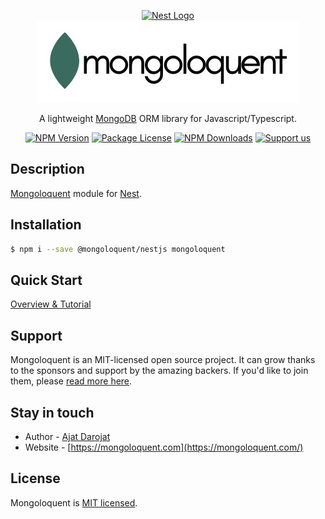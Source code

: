 <p align="center">
    <a href="http://nestjs.com/" target="blank"><img src="https://nestjs.com/img/logo-small.svg" width="120" alt="Nest Logo" /></a>
    <br />
    <img src="./assets/logo.jpeg"/>
</p>

<p align="center">
    A lightweight <a href="https://mongodb.com" target="_blank">MongoDB</a> ORM library for Javascript/Typescript.
</p>

<p align="center">
<a href="https://www.npmjs.com/@mongoloquent/nestjs" target="_blank"><img src="https://img.shields.io/npm/v/@mongoloquent/nestjs.svg" alt="NPM Version" /></a>
<a href="https://www.npmjs.com/@mongoloquent/nestjs" target="_blank"><img src="https://img.shields.io/npm/l/@mongoloquent/nestjs.svg" alt="Package License" /></a>
<a href="https://www.npmjs.com/@mongoloquent/nestjs" target="_blank"><img src="https://img.shields.io/npm/dm/@mongoloquent/nestjs.svg" alt="NPM Downloads" /></a>
<a href="https://github.com/sponsors/ajatdarojat45"  target="_blank"><img src="https://img.shields.io/badge/Support%20us-Github%20Sponsor-41B883.svg" alt="Support us"></a>

</p>

## Description

[Mongoloquent](https://mongoloquent.com/) module for [Nest](https://github.com/nestjs/nest).

## Installation

```bash
$ npm i --save @mongoloquent/nestjs mongoloquent
```

## Quick Start

[Overview & Tutorial](https://mongoloquent.com/docs/integrations/nestjs)

## Support

Mongoloquent is an MIT-licensed open source project. It can grow thanks to the sponsors and support by the amazing backers. If you'd like to join them, please [read more here](https://mongoloquent.com/docs/support).

## Stay in touch

- Author - [Ajat Darojat](https://linkedin.com/in/ajatdarojat45)
- Website - [https://mongoloquent.com](https://mongoloquent.com/)

## License

Mongoloquent is [MIT licensed](LICENSE).
